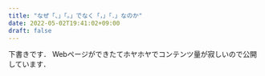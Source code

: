 ```yaml
---
title: "なぜ「、」「。」でなく「，」「．」なのか"
date: 2022-05-02T19:41:02+09:00
draft: false
---
```


下書きです．
Webページができたてホヤホヤでコンテンツ量が寂しいので公開しています．
